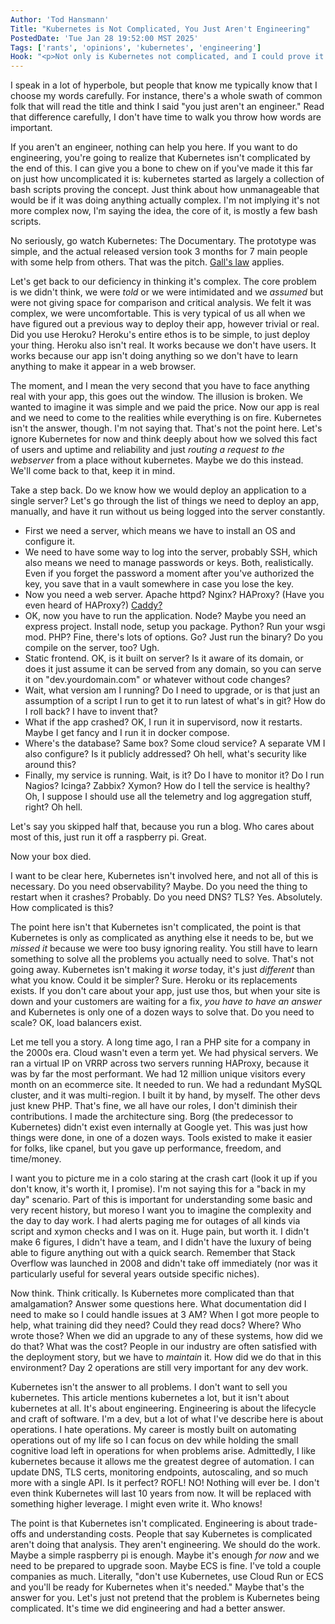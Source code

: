 ```yaml
---
Author: 'Tod Hansmann'
Title: "Kubernetes is Not Complicated, You Just Aren't Engineering"
PostedDate: 'Tue Jan 28 19:52:00 MST 2025'
Tags: ['rants', 'opinions', 'kubernetes', 'engineering']
Hook: "<p>Not only is Kubernetes not complicated, and I could prove it to you, but the bigger problem is if you skipped being insulted by the part that you aren't engineering, because that's the real thing holding this industry back.</p>"
---
```

I speak in a lot of hyperbole, but people that know me typically know that I choose my words carefully. For instance, there's a whole swath of common folk that will read the title and think I said "you just aren't an engineer." Read that difference carefully, I don't have time to walk you throw how words are important.

If you aren't an engineer, nothing can help you here. If you want to do engineering, you're going to realize that Kubernetes isn't complicated by the end of this. I can give you a bone to chew on if you've made it this far on just how uncomplicated it is: kubernetes started as largely a collection of bash scripts proving the concept. Just think about how unmanageable that would be if it was doing anything actually complex. I'm not implying it's not more complex now, I'm saying the idea, the core of it, is mostly a few bash scripts.

No seriously, go watch Kubernetes: The Documentary. The prototype was simple, and the actual released version took 3 months for 7 main people with some help from others. That was the pitch. [Gall's law](http://principles-wiki.net/principles:gall_s_law) applies.

Let's get back to our deficiency in thinking it's complex. The core problem is we didn't think, we were _told_ or we were intimidated and we _assumed_ but were not giving space for comparison and critical analysis. We felt it was complex, we were uncomfortable. This is very typical of us all when we have figured out a previous way to deploy their app, however trivial or real. Did you use Heroku? Heroku's entire ethos is to be simple, to just deploy your thing. Heroku also isn't real. It works because we don't have users. It works because our app isn't doing anything so we don't have to learn anything to make it appear in a web browser.

The moment, and I mean the very second that you have to face anything real with your app, this goes out the window. The illusion is broken. We wanted to imagine it was simple and we paid the price. Now our app is real and we need to come to the realities while everything is on fire. Kubernetes isn't the answer, though. I'm not saying that. That's not the point here. Let's ignore Kubernetes for now and think deeply about how we solved this fact of users and uptime and reliability and just _routing a request to the webserver_ from a place without kubernetes. Maybe we do this instead. We'll come back to that, keep it in mind.

Take a step back. Do we know how we would deploy an application to a single server? Let's go through the list of things we need to deploy an app, manually, and have it run without us being logged into the server constantly.
- First we need a server, which means we have to install an OS and configure it.
- We need to have some way to log into the server, probably SSH, which also means we need to manage passwords or keys. Both, realistically. Even if you forget the password a moment after you've authorized the key, you save that in a vault somewhere in case you lose the key.
- Now you need a web server. Apache httpd? Nginx? HAProxy? (Have you even heard of HAProxy?) [Caddy?](https://caddyserver.com/)
- OK, now you have to run the application. Node? Maybe you need an express project. Install node, setup you package. Python? Run your wsgi mod. PHP? Fine, there's lots of options. Go? Just run the binary? Do you compile on the server, too? Ugh.
- Static frontend. OK, is it built on server? Is it aware of its domain, or does it just assume it can be served from any domain, so you can serve it on "dev.yourdomain.com" or whatever without code changes?
- Wait, what version am I running? Do I need to upgrade, or is that just an assumption of a script I run to get it to run latest of what's in git? How do I roll back? I have to invent that?
- What if the app crashed? OK, I run it in supervisord, now it restarts. Maybe I get fancy and I run it in docker compose.
- Where's the database? Same box? Some cloud service? A separate VM I also configure? Is it publicly addressed? Oh hell, what's security like around this?
- Finally, my service is running. Wait, is it? Do I have to monitor it? Do I run Nagios? Icinga? Zabbix? Xymon? How do I tell the service is healthy? Oh, I suppose I should use all the telemetry and log aggregation stuff, right? Oh hell.

Let's say you skipped half that, because you run a blog. Who cares about most of this, just run it off a raspberry pi. Great.

Now your box died.

I want to be clear here, Kubernetes isn't involved here, and not all of this is necessary. Do you need observability? Maybe. Do you need the thing to restart when it crashes? Probably. Do you need DNS? TLS? Yes. Absolutely. How complicated is this?

The point here isn't that Kubernetes isn't complicated, the point is that Kubernetes is only as complicated as anything else it needs to be, but we _missed it_ because we were too busy ignoring reality. You still have to learn something to solve all the problems you actually need to solve. That's not going away. Kubernetes isn't making it _worse_ today, it's just _different_ than what you know. Could it be simpler? Sure. Heroku or its replacements exists. If you don't care about your app, just use thos, but when your site is down and your customers are waiting for a fix, _you have to have an answer_ and Kubernetes is only one of a dozen ways to solve that. Do you need to scale? OK, load balancers exist.

Let me tell you a story. A long time ago, I ran a PHP site for a company in the 2000s era. Cloud wasn't even a term yet. We had physical servers. We ran a virtual IP on VRRP across two servers running HAProxy, because it was by far the most performant. We had 12 million unique visitors every month on an ecommerce site. It needed to run. We had a redundant MySQL cluster, and it was multi-region. I built it by hand, by myself. The other devs just knew PHP. That's fine, we all have our roles, I don't diminish their contributions. I made the architecture sing. Borg (the predecessor to Kubernetes) didn't exist even internally at Google yet. This was just how things were done, in one of a dozen ways. Tools existed to make it easier for folks, like cpanel, but you gave up performance, freedom, and time/money.

I want you to picture me in a colo staring at the crash cart (look it up if you don't know, it's worth it, I promise). I'm not saying this for a "back in my day" scenario. Part of this is important for understanding some basic and very recent history, but moreso I want you to imagine the complexity and the day to day work. I had alerts paging me for outages of all kinds via script and xymon checks and I was on it. Huge pain, but worth it. I didn't make 6 figures, I didn't have a team, and I didn't have the luxury of being able to figure anything out with a quick search. Remember that Stack Overflow was launched in 2008 and didn't take off immediately (nor was it particularly useful for several years outside specific niches).

Now think. Think critically. Is Kubernetes more complicated than that amalgamation? Answer some questions here. What documentation did I need to make so I could handle issues at 3 AM? When I got more people to help, what training did they need? Could they read docs? Where? Who wrote those? When we did an upgrade to any of these systems, how did we do that? What was the cost? People in our industry are often satisfied with the deployment story, but we have to _maintain_ it. How did we do that in this environment? Day 2 operations are still very important for any dev work.

Kubernetes isn't the answer to all problems. I don't want to sell you kubernetes. This article mentions kubernetes a lot, but it isn't about kubernetes at all. It's about engineering. Engineering is about the lifecycle and craft of software. I'm a dev, but a lot of what I've describe here is about operations. I hate operations. My career is mostly built on automating operations out of my life so I can focus on dev while holding the small cognitive load left in operations for when problems arise. Admittedly, I like kubernetes because it allows me the greatest degree of automation. I can update DNS, TLS certs, monitoring endpoints, autoscaling, and so much more with a single API. Is it perfect? ROFL! NO! Nothing will ever be. I don't even think Kubernetes will last 10 years from now. It will be replaced with something higher leverage. I might even write it. Who knows!

The point is that Kubernetes isn't complicated. Engineering is about trade-offs and understanding costs. People that say Kubernetes is complicated aren't doing that analysis. They aren't engineering. We should do the work. Maybe a simple raspberry pi is enough. Maybe it's enough _for now_ and we need to be prepared to upgrade soon. Maybe ECS is fine. I've told a couple companies as much. Literally, "don't use Kubernetes, use Cloud Run or ECS and you'll be ready for Kubernetes when it's needed." Maybe that's the answer for you. Let's just not pretend that the problem is Kubernetes being complicated. It's time we did engineering and had a better answer.

